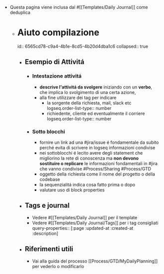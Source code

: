 - Questa pagina viene inclusa dal #[[Templates/Daily Journal]] come deduplica
	- # Aiuto compilazione
	  id:: 6565cd78-c9a4-4b1e-8cd5-4b20d4dba1c6
	  collapsed:: true
		- ## Esempio di Attivitá
			- ### Intestazione attivitá
				- **descrive l'attivitá da svolgere** iniziando con un **verbo**, che implica lo svolgimento di una certa azione,
				- alla fine utilizzare dei tag per indicare
					- la sorgente della richiesta, mail, slack etc
					  logseq.order-list-type:: number
					- richiedente, cliente ed eventualmente il corriere
					  logseq.order-list-type:: number
			- ### Sotto blocchi
				- fornire un link ad una #jira/issue é fondamentale da subito perché evita di scrivere in logseq informazioni condivise
				- nei sottoblocchi é lecito avere degli statement che migliorino la rete di conoscenza ma **non devono sostituire o replicare** le informazioni fondamentali in #jira che vanno condivise #Process/Sharing #Process/GTD
				- oggetto della richiesta come il nome del progetto o della codebase
				- la sequenzialitá indica cosa fatto prima o dopo
				- valutare uso di block properties
		- ## Tags e journal
			- Vedere #[[Templates/Daily Journal]] per il template
			- Vedere #[[Templates/Daily Journal/Tags]] per i tag consigliati
			  query-properties:: [:page :updated-at :created-at :description]
		- ## Riferimenti utili
			- Vai alla guida del processo [[Process/GTD/MyDailyPlanning]] per vederlo o modificarlo
